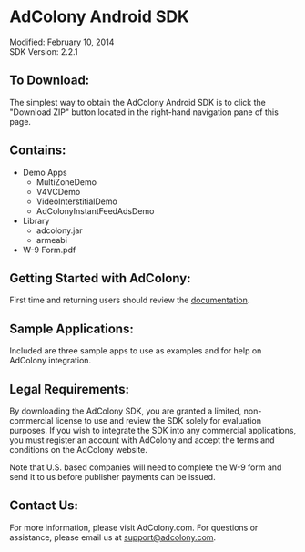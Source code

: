 AdColony Android SDK
==================================
Modified: February 10, 2014  
SDK Version: 2.2.1 

To Download:
----------------------------------
The simplest way to obtain the AdColony Android SDK is to click the "Download ZIP" button located in the right-hand navigation pane of this page.



Contains:
----------------------------------
* Demo Apps
  * MultiZoneDemo
  * V4VCDemo
  * VideoInterstitialDemo
  * AdColonyInstantFeedAdsDemo
* Library
  * adcolony.jar
  * armeabi
* W-9 Form.pdf


Getting Started with AdColony:
----------------------------------
First time and returning users should review the [documentation](https://github.com/AdColony/AdColony-Android-SDK/wiki).


Sample Applications:
----------------------------------
Included are three sample apps to use as examples and for help on AdColony integration.


Legal Requirements:
----------------------------------
By downloading the AdColony SDK, you are granted a limited, non-commercial license to use and review the SDK solely for evaluation purposes.  If you wish to integrate the SDK into any commercial applications, you must register an account with AdColony and accept the terms and conditions on the AdColony website.

Note that U.S. based companies will need to complete the W-9 form and send it to us before publisher payments can be issued.


Contact Us:
----------------------------------
For more information, please visit AdColony.com. For questions or assistance, please email us at support@adcolony.com.

